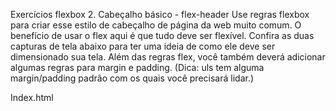 Exercícios flexbox
2. Cabeçalho básico - flex-header
Use regras flexbox para criar esse estilo de cabeçalho de página da web muito
comum. O benefício de usar o flex aqui é que tudo deve ser flexível.
Confira as duas capturas de tela abaixo para ter uma ideia de como ele deve ser
dimensionado sua tela. Além das regras flex, você também deverá adicionar
algumas regras para margin e padding.
(Dica: uls tem alguma margin/padding padrão com os quais você precisará lidar.)

Index.html

